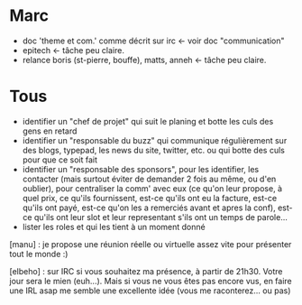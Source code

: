 
# Marc

- doc 'theme et com.' comme décrit sur irc <- voir doc "communication"
- epitech <- tâche peu claire.
- relance boris (st-pierre, bouffe), matts, anneh <- tâche peu claire. 

# Tous

- identifier un "chef de projet" qui suit le planing et botte les culs des gens en retard
- identifier un "responsable du buzz" qui communique régulièrement sur des blogs, typepad, les news du site, twitter, etc. ou qui botte des culs pour que ce soit fait
- identifier un "responsable des sponsors", pour les identifier, les contacter (mais surtout éviter de demander 2 fois au même, ou d'en oublier), pour centraliser la comm' avec eux (ce qu'on leur propose, à quel prix, ce qu'ils fournissent, est-ce qu'ils ont eu la facture, est-ce qu'ils ont payé, est-ce qu'on les a remerciés avant et apres la conf), est-ce qu'ils ont leur slot et leur representant s'ils ont un temps de parole...
- lister les roles et qui les tient à un moment donné

[manu] : je propose une réunion réelle ou virtuelle assez vite pour présenter tout le monde :)

[elbeho] : sur IRC si vous souhaitez ma présence, à partir de 21h30. Votre jour sera le mien (euh...). Mais si vous ne vous êtes pas encore vus, en faire une IRL asap me semble une excellente idée (vous me raconterez... ou pas)

